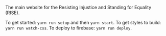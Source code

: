 The main website for the Resisting Injustice and Standing for Equality (RISE).

To get started: `yarn run setup` and then `yarn start`.
To get styles to build: `yarn run watch-css`.
To deploy to firebase: `yarn run deploy`.
